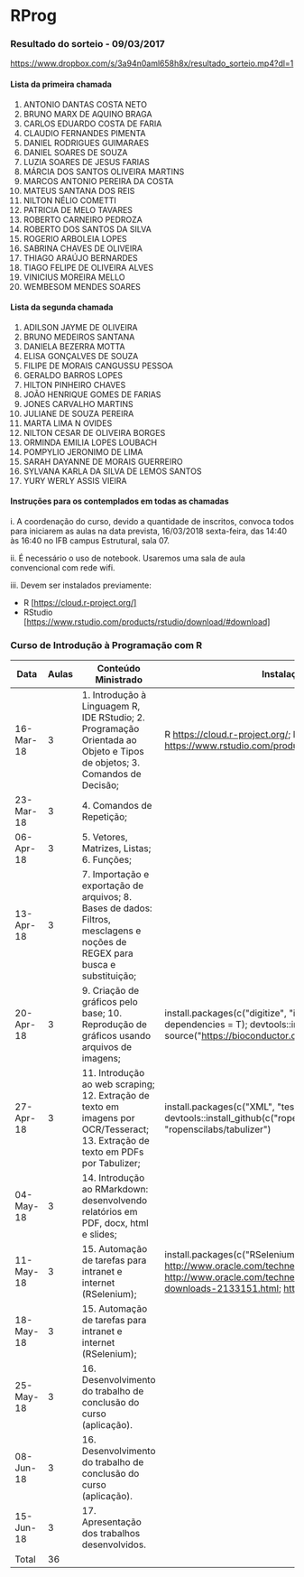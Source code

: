 # RProg

### Resultado do sorteio - 09/03/2017

https://www.dropbox.com/s/3a94n0aml658h8x/resultado_sorteio.mp4?dl=1

#### Lista da primeira chamada

01. ANTONIO DANTAS COSTA NETO
02. BRUNO MARX DE AQUINO BRAGA        
03. CARLOS EDUARDO COSTA DE FARIA     
04. CLAUDIO FERNANDES PIMENTA         
05. DANIEL RODRIGUES GUIMARAES        
06. DANIEL SOARES DE SOUZA            
07. LUZIA SOARES DE JESUS FARIAS      
08. MÁRCIA DOS SANTOS OLIVEIRA MARTINS
09. MARCOS ANTONIO PEREIRA DA COSTA   
10. MATEUS SANTANA DOS REIS           
11. NILTON NÉLIO COMETTI              
12. PATRICIA DE MELO TAVARES          
13. ROBERTO CARNEIRO PEDROZA          
14. ROBERTO DOS SANTOS DA SILVA       
15. ROGERIO ARBOLEIA LOPES            
16. SABRINA CHAVES DE OLIVEIRA        
17. THIAGO ARAÚJO BERNARDES           
18. TIAGO FELIPE DE OLIVEIRA ALVES    
19. VINICIUS MOREIRA MELLO            
20. WEMBESOM MENDES SOARES            

#### Lista da segunda chamada

01. ADILSON JAYME DE OLIVEIRA             
02. BRUNO MEDEIROS SANTANA                
03. DANIELA BEZERRA MOTTA                 
04. ELISA GONÇALVES DE SOUZA              
05. FILIPE DE MORAIS CANGUSSU PESSOA      
06. GERALDO BARROS LOPES                  
07. HILTON PINHEIRO CHAVES                
08. JOÃO HENRIQUE GOMES DE FARIAS         
09. JONES CARVALHO MARTINS                
10. JULIANE DE SOUZA PEREIRA              
11. MARTA LIMA N OVIDES                   
12. NILTON CESAR DE OLIVEIRA BORGES       
13. ORMINDA EMILIA LOPES LOUBACH          
14. POMPYLIO JERONIMO DE LIMA             
15. SARAH DAYANNE DE MORAIS GUERREIRO     
16. SYLVANA KARLA DA SILVA DE LEMOS SANTOS
17. YURY WERLY ASSIS VIEIRA

#### Instruções para os contemplados em todas as chamadas

i. A coordenação do curso, devido a quantidade de inscritos, convoca todos para iniciarem as aulas na data prevista, 16/03/2018 sexta-feira, das 14:40 às 16:40 no IFB campus Estrutural, sala 07.

ii. É necessário o uso de notebook. Usaremos uma sala de aula convencional com rede wifi.

iii. Devem ser instalados previamente:

  * R [https://cloud.r-project.org/]
  * RStudio [https://www.rstudio.com/products/rstudio/download/#download]

### Curso de Introdução à Programação com R

Data | Aulas | Conteúdo Ministrado | Instalação Prévia - Pacotes | Observações
---   |   ---   |   ---   |   ---   |   ---
16-Mar-18 | 3 | 1. Introdução à Linguagem R, IDE RStudio; 2. Programação Orientada ao Objeto e Tipos de objetos; 3. Comandos de Decisão; | R <https://cloud.r-project.org/>; RStudio <https://www.rstudio.com/products/rstudio/download2/#download>; | 
23-Mar-18 | 3 | 4. Comandos de Repetição; |  | T01
06-Apr-18 | 3 | 5. Vetores, Matrizes, Listas; 6. Funções; |  | 
13-Apr-18 | 3 | 7. Importação e exportação de arquivos; 8. Bases de dados: Filtros, mesclagens e noções de REGEX para busca e substituição; |  | T01-Entrega
20-Apr-18 | 3 | 9. Criação de gráficos pelo base; 10. Reprodução de gráficos usando arquivos de imagens; | install.packages(c("digitize", "imager", "devtools", "fftwtools"), dependencies = T); devtools::install_github("swarm-lab/videoplayR"); source("https://bioconductor.org/biocLite.R"); biocLite("EBImage")	
27-Apr-18 | 3 | 11. Introdução ao web scraping; 12. Extração de texto em imagens por OCR/Tesseract; 13. Extração de texto em PDFs por Tabulizer; | install.packages(c("XML", "tesseract", "devtools"), dependencies = T); devtools::install_github(c("ropenscilabs/tabulizerjars", "ropenscilabs/tabulizer") | T02
04-May-18 | 3 | 14. Introdução ao RMarkdown: desenvolvendo relatórios em PDF, docx, html e slides; |  | 
11-May-18 | 3 | 15. Automação de tarefas para intranet e internet (RSelenium); | install.packages(c("RSelenium"), dependencies = T); <http://www.oracle.com/technetwork/pt/java/javase/downloads/index.html>; <http://www.oracle.com/technetwork/pt/java/javase/downloads/jdk8-downloads-2133151.html>; <https://www.google.com.br/chrome/> | T02-Entrega
18-May-18 | 3 | 15. Automação de tarefas para intranet e internet (RSelenium); |  | TFinal
25-May-18 | 3 | 16. Desenvolvimento do trabalho de conclusão do curso (aplicação). |  | 
08-Jun-18 | 3 | 16. Desenvolvimento do trabalho de conclusão do curso (aplicação). |  | 
15-Jun-18 | 3 | 17. Apresentação dos trabalhos desenvolvidos.		
Total | 36 |  |  | 
